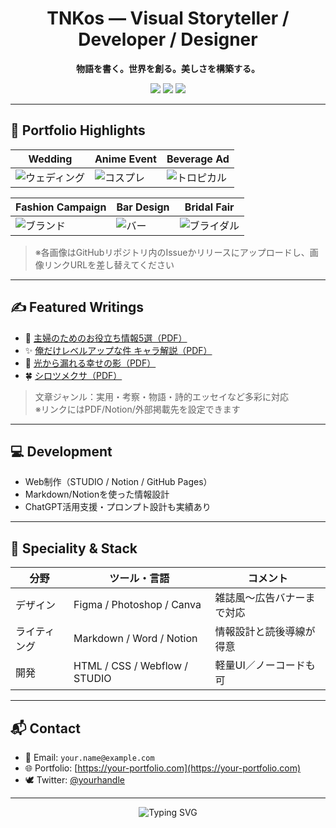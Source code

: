 <h1 align="center">TNKos — Visual Storyteller / Developer / Designer</h1>
<p align="center"><strong>物語を書く。世界を創る。美しさを構築する。</strong></p>

<p align="center">
  <img src="https://img.shields.io/badge/Writing-✍️-blue"/>
  <img src="https://img.shields.io/badge/Design-🎨-purple"/>
  <img src="https://img.shields.io/badge/Dev-💻-green"/>
</p>

---

## 📸 Portfolio Highlights

| Wedding | Anime Event | Beverage Ad |
|--------|-------------|-------------|
| ![ウェディング](https://github.com/your-username/your-repo/assets/your-image-id1) | ![コスプレ](https://github.com/your-username/your-repo/assets/your-image-id2) | ![トロピカル](https://github.com/your-username/your-repo/assets/your-image-id3) |

| Fashion Campaign | Bar Design | Bridal Fair |
|------------------|------------|-------------|
| ![ブランド](https://github.com/your-username/your-repo/assets/your-image-id4) | ![バー](https://github.com/your-username/your-repo/assets/your-image-id5) | ![ブライダル](https://github.com/your-username/your-repo/assets/your-image-id6) |

> ※各画像はGitHubリポジトリ内のIssueかリリースにアップロードし、画像リンクURLを差し替えてください

---

## ✍️ Featured Writings

- 📘 [主婦のためのお役立ち情報5選（PDF）](#)
- ✨ [俺だけレベルアップな件 キャラ解説（PDF）](#)
- 🌸 [光から漏れる幸せの影（PDF）](#)
- 🍀 [シロツメクサ（PDF）](#)

> 文章ジャンル：実用・考察・物語・詩的エッセイなど多彩に対応  
> ※リンクにはPDF/Notion/外部掲載先を設定できます

---

## 💻 Development

- Web制作（STUDIO / Notion / GitHub Pages）
- Markdown/Notionを使った情報設計
- ChatGPT活用支援・プロンプト設計も実績あり

---

## 🎨 Speciality & Stack

| 分野 | ツール・言語 | コメント |
|------|------------|----------|
| デザイン | Figma / Photoshop / Canva | 雑誌風〜広告バナーまで対応 |
| ライティング | Markdown / Word / Notion | 情報設計と読後導線が得意 |
| 開発 | HTML / CSS / Webflow / STUDIO | 軽量UI／ノーコードも可 |

---

## 📬 Contact

- 📧 Email: `your.name@example.com`
- 🌐 Portfolio: [https://your-portfolio.com](https://your-portfolio.com)
- 🕊️ Twitter: [@yourhandle](https://twitter.com/yourhandle)

---

<p align="center">
  <img src="https://readme-typing-svg.demolab.com?font=Fira+Code&pause=1000&center=true&vCenter=true&multiline=true&width=600&height=80&lines=Let's+build+your+Golden+Ticket.;TNKos+is+ready+to+create+magic." alt="Typing SVG" />
</p>
